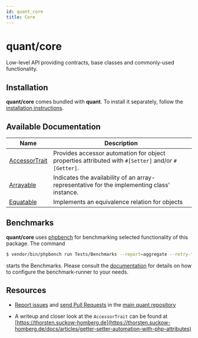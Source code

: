 ```yaml
---
id: quant_core
title: Core
---
```


# quant/core

Low-level API providing contracts, base classes and commonly-used functionality.


## Installation

**quant/core** comes bundled with **quant**. To install it separately, follow the [installation instructions](/docs/installation#packages).

## Available Documentation

| Name                                                           | Description                                                                                        |
|----------------------------------------------------------------|----------------------------------------------------------------------------------------------------|
| [AccessorTrait](/docs/packages/quant/core/trait/accessortrait) | Provides accessor automation for object properties attributed with `#[Setter]` and/or `#[Getter]`. |
| [Arrayable](/docs/packages/quant/core/contract/arrayable)      | Indicates the availability of an array-representative for the implementing class' instance.        |
| [Equatable](/docs/packages/quant/core/contract/equatable)      | Implements an equivalence relation for objects                                                     |


## Benchmarks
**quant/core** uses [phpbench](https://github.com/phpbench/phpbench) for benchmarking selected functionality of this package. The command

````bash
$ vendor/bin/phpbench run Tests/Benchmarks --report=aggregate --retry-threshold=5
````

starts the Benchmarks. Please consult the [documentation](https://phpbench.readthedocs.io/) for details on how to configure the benchmark-runner to your needs.


## Resources

* [Report issues](https://github.com/quant-php/quant/issues) and
  [send Pull Requests](https://github.com/quant-php/quant/pulls)
  in the [main quant repository](https://github.com/quant-php/quant)

* A writeup and closer look at the `AccessorTrait` can be found at [https://thorsten.suckow-homberg.de](https://thorsten.suckow-homberg.de/docs/articles/getter-setter-automation-with-php-attributes)